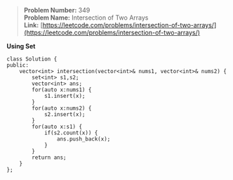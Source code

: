> **Problem Number:** 349 <br>
> **Problem Name:** Intersection of Two Arrays <br>
> **Link:** [https://leetcode.com/problems/intersection-of-two-arrays/](https://leetcode.com/problems/intersection-of-two-arrays/) <br>

**Using Set**

    class Solution {
    public:
        vector<int> intersection(vector<int>& nums1, vector<int>& nums2) {
            set<int> s1,s2;
            vector<int> ans;
            for(auto x:nums1) {
                s1.insert(x);
            }
            for(auto x:nums2) {
                s2.insert(x);
            }
            for(auto x:s1) {
                if(s2.count(x)) {
                    ans.push_back(x);
                }
            }
            return ans;
        }
    };
